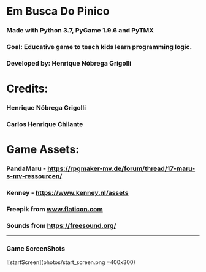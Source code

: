 # Em Busca Do Pinico
### Made with Python 3.7, PyGame 1.9.6 and PyTMX

### Goal: Educative game to teach kids learn programming logic. 

### Developed by: Henrique Nóbrega Grigolli

# Credits:

### Henrique Nóbrega Grigolli
### Carlos Henrique Chilante

# Game Assets:

### PandaMaru - https://rpgmaker-mv.de/forum/thread/17-maru-s-mv-ressourcen/

### Kenney - https://www.kenney.nl/assets

### Freepik from www.flaticon.com

### Sounds from https://freesound.org/

_______________________________________

### Game ScreenShots

![startScreen](photos/start_screen.png =400x300)



